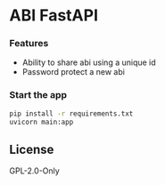 # ABI FastAPI

### Features

- Ability to share abi using a unique id
- Password protect a new abi

### Start the app

```bash
pip install -r requirements.txt
uvicorn main:app
```

## License

GPL-2.0-Only

